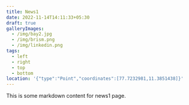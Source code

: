 ```yaml
---
title: News1
date: 2022-11-14T14:11:33+05:30
draft: true
galleryImages:
  - /img/bay2.jpg
  - /img/brism.png
  - /img/linkedin.png
tags:
  - left
  - right
  - top
  - bottom
location: '{"type":"Point","coordinates":[77.7232981,11.3851438]}'
---
```


This is some markdown content for news1 page.